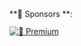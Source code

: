 **💖 Sponsors **:

[![💎 Premium](https://img.shields.io/github/sponsors/byby-inc?style=for-the-badge&logo=data:image/svg+xml;base64,PHN2ZyB4bWxucz0iaHR0cDovL3d3dy53My5vcmcvMjAwMC9zdmciIHZpZXdCb3g9IjAgMCAyNCAyNCIgZmlsbD0iI2ZmZiI+PHBhdGggZD0iTTEyIDJsNC4xOCA2LjE4TDIyIDEybC02LjgyIDMuODJMMTIgMjJsLTMuMTgtNi4xOEwyIDEybDYuODItMy44MloiLz48L3N2Zz4=&logoColor=white&label=💎%20Premium&color=6f42c1&labelColor=000000)](https://github.com/sponsors/byby-inc)


